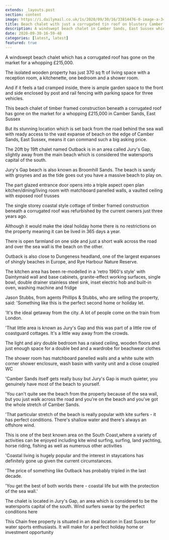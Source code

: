 ```yaml
---
extends: _layouts.post
section: content
image: https://i.dailymail.co.uk/1s/2020/09/30/16/33814476-0-image-a-34_1601479400860.jpg 
title: Beach chalet with just a corrugated tin roof on blustery Camber Sands hits market for £215,000 
description: A windswept beach chalet in Camber Sands, East Sussex which has a corrugated roof has gone on the market for a whopping £215,000. It has just 370 sq ft of living space. 
date: 2020-09-30-16-59-48 
categories: [latest, latest] 
featured: true 
--- 
```

A windswept beach chalet which has a corrugated roof has gone on the market for a whopping £215,000.

The isolated wooden property has just 370 sq ft of living space with a reception room, a kitchenette, one bedroom and a shower room.

And if it feels a tad cramped inside, there is ample garden space to the front and side enclosed by post and rail fencing with parking space for three vehicles.  

This beach chalet of timber framed construction beneath a corrugated roof has gone on the market for a whopping £215,000 in Camber Sands, East Sussex

But its stunning location which is set back from the road behind the sea wall with ready access to the vast expanse of beach on the edge of Camber Sands, East Sussex, means it can command such a big asking price.

The 20ft by 19ft chalet named Outback is in an area called Jury's Gap, slightly away from the main beach which is considered the watersports capital of the south.

Jury's Gap beach is also known as Broomhill Sands. The beach is sandy with groynes and as the tide goes out you have a massive beach to play on. 

The part glazed entrance door opens into a triple aspect open plan kitchen/dining/living room with matchboard panelled walls, a vaulted ceiling with exposed roof trusses

The single storey coastal style cottage of timber framed construction beneath a corrugated roof was refurbished by the current owners just three years ago.

Although it would make the ideal holiday home there is no restrictions on the property meaning it can be lived in 365 days a year.  

There is open farmland on one side and just a short walk across the road and over the sea wall is the beach on the other.

Outback is also close to Dungeness headland, one of the largest expanses of shingly beaches in Europe, and Rye Harbour Nature Reserve. 

The kitchen area has been re-modelled in a 'retro 1960's style' with Daintymaid wall and base cabinets, granite-effect working surfaces, single bowl, double drainer stainless steel sink, inset electric hob and built-in oven, washing machine and fridge

Jason Stubbs, from agents Phillips & Stubbs, who are selling the property, said: 'Something like this is the perfect second home or holiday let. 

'It's the ideal getaway from the city. A lot of people come on the train from London.

'That little area is known as Jury's Gap and this was part of a little row of coastguard cottages. It's a little way away from the crowds. 

The light and airy double bedroom has a raised ceiling, wooden floors and just enough space for a double bed and a wardrobe for beachwear clothes

The shower room has matchboard panelled walls and a white suite with corner shower enclosure, wash basin with vanity unit and a close coupled WC

'Camber Sands itself gets really busy but Jury's Gap is much quieter, you genuinely have most of the beach to yourself. 

'You can't quite see the beach from the property because of the sea wall, but you just walk across the road and you're on the beach and you've got the whole stretch of Camber Sands.

'That particular stretch of the beach is really popular with kite surfers - it has perfect conditions. There's shallow water and there's always an offshore wind. 

This is one of the best known area on the South Coast,where a variety of activities can be enjoyed including kite wind surfing, surfing, land yachting, horse riding, fishing as well as numerous other activities

'Coastal living is hugely popular and the interest in staycations has definitely gone up given the current circumstances.

'The price of something like Outback has probably tripled in the last decade.

'You get the best of both worlds there - coastal life but with the protection of the sea wall.' 

The chalet is located in Jury's Gap, an area which is considered to be the watersports capital of the south. Wind surfers swear by the perfect conditions here 

This Chain free property is situated in an deal location in East Sussex for water sports enthusiasts. It will make for a perfect holiday home or investment opportunity

